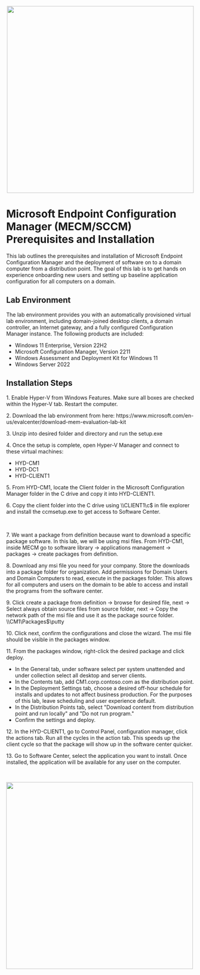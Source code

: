 <p align="center">
<img src="https://github.com/ronnydiggs/SCCM/assets/64152064/6842b8d8-eb69-421e-959f-a8fa5d20b3ea" width="500"/>
</p>

<h1>Microsoft Endpoint Configuration Manager (MECM/SCCM) Prerequisites and Installation</h1>
This lab outlines the prerequisites and installation of Microsoft Endpoint Configuration Manager and the deployment of software on to a domain computer from a distribution point. The goal of this lab is to get hands on experience onboarding new users and setting up baseline application configuration for all computers on a domain.<br />


<h2>Lab Environment</h2>
<p>The lab environment provides you with an automatically provisioned virtual lab environment, including domain-joined desktop clients, a domain controller, an Internet gateway, and a fully configured Configuration Manager instance. The following products are included:</p>

- Windows 11 Enterprise, Version 22H2
- Microsoft Configuration Manager, Version 2211
- Windows Assessment and Deployment Kit for Windows 11
- Windows Server 2022 

<h2>Installation Steps</h2>

<p>
1. Enable Hyper-V from Windows Features. Make sure all boxes are checked within the Hyper-V tab. Restart the computer.
</p>
<p>
2. Download the lab environment from here: https://www.microsoft.com/en-us/evalcenter/download-mem-evaluation-lab-kit 
</p>
<p>
3. Unzip into desired folder and directory and run the setup.exe</p>
<p>
4. Once the setup is complete, open Hyper-V Manager and connect to these virtual machines:

- HYD-CM1
- HYD-DC1
- HYD-CLIENT1
</p>
<p>
5. From HYD-CM1, locate the Client folder in the Microsoft Configuration Manager folder in the C drive and copy it into HYD-CLIENT1.  
</p>
<p>6. Copy the client folder into the C drive using \\CLIENT1\c$ in file explorer and install the ccmsetup.exe to get access to Software Center.</p>

<br />

<p>
7. We want a package from definition because want to download a specific package software. In this lab, we will be using msi files. From HYD-CM1, inside MECM go to software library -> applications management -> packages -> create packages from definition.</p>
<p>
8. Download any msi file you need for your company. Store the downloads into a package folder for organization. Add permissions for Domain Users and Domain Computers to read, execute in the packages folder. This allows for all computers and users on the domain to be able to access and install the programs from the software center.
</p>
<p>
9. Click create a package from definition -> browse for desired file, next -> Select always obtain source files from source folder, next ->  Copy the network path of the msi file and use it as the package source folder. \\CM1\Packages$\putty
</p>
<p>
10. Click next, confirm the configurations and close the wizard. The msi file should be visible in the packages window.
</p>

<p>
11. From the packages window, right-click the desired package and click deploy. 
</p>
<p>
  
- In the General tab, under software select per system unattended and under collection select all desktop and server clients.
- In the Contents tab, add CM1.corp.contoso.com as the distribution point.
- In the Deployment Settings tab, choose a desired off-hour schedule for installs and updates to not affect business production. For the purposes of this lab, leave scheduling and user experience default.
- In the Distribution Points tab, select "Download content from distribution point and run locally" and "Do not run program."
- Confirm the settings and deploy. 
</p>
<p>
12. In the HYD-CLIENT1, go to Control Panel, configuration manager, click the actions tab. Run all the cycles in the action tab. This speeds up the client cycle so that the package will show up in the software center quicker.</p>
<p>
13. Go to Software Center, select the application you want to install. Once installed, the application will be available for any user on the computer. 
</p>
<br />

<p>
<img src="https://github.com/ronnydiggs/SCCM/assets/64152064/6842b8d8-eb69-421e-959f-a8fa5d20b3ea" width="500"/>
</p>
<p>

</p>
<br />
